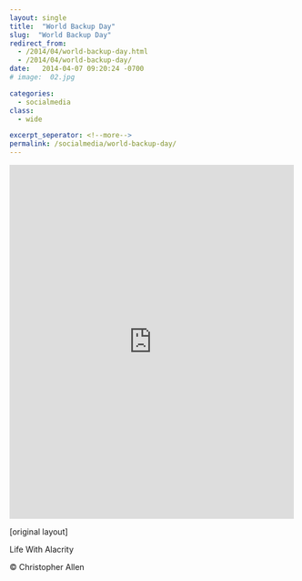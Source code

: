 ```yaml
---
layout: single
title:  "World Backup Day"
slug:  "World Backup Day"
redirect_from:
  - /2014/04/world-backup-day.html
  - /2014/04/world-backup-day/
date:   2014-04-07 09:20:24 -0700
# image:  02.jpg

categories:
  - socialmedia
class:
  - wide

excerpt_seperator: <!--more-->
permalink: /socialmedia/world-backup-day/
---
```


<iframe src="https://www.facebook.com/plugins/post.php?href=https%3A%2F%2Fwww.facebook.com%2FChristopherRayAllen%2Fposts%2F10152336490525540&show_text=true&width=500" width="500" height="622" style="border:none;overflow:hidden" scrolling="no" frameborder="0" allowfullscreen="true" allow="autoplay; clipboard-write; encrypted-media; picture-in-picture; web-share"></iframe>

[original layout]

Life With Alacrity

© Christopher Allen


